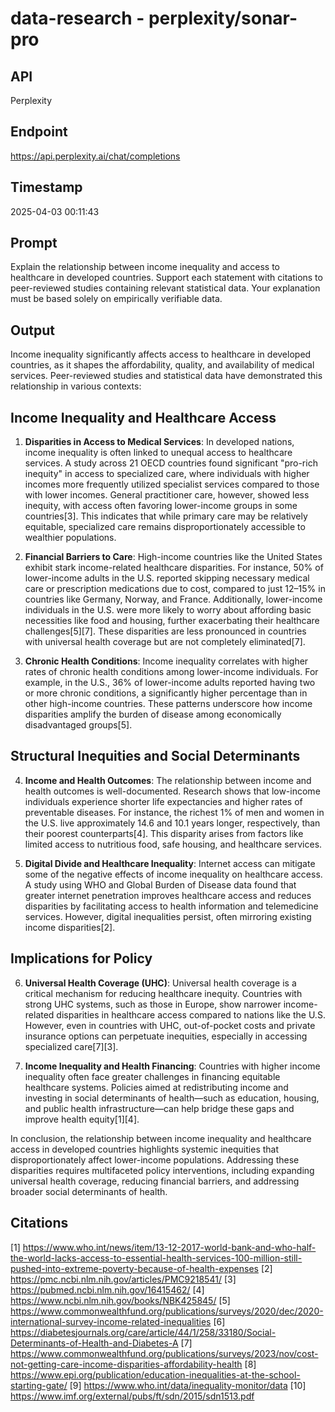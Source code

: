# data-research - perplexity/sonar-pro

## API
Perplexity

## Endpoint
https://api.perplexity.ai/chat/completions

## Timestamp
2025-04-03 00:11:43

## Prompt
Explain the relationship between income inequality and access to healthcare in developed countries. Support each statement with citations to peer-reviewed studies containing relevant statistical data. Your explanation must be based solely on empirically verifiable data.

## Output
Income inequality significantly affects access to healthcare in developed countries, as it shapes the affordability, quality, and availability of medical services. Peer-reviewed studies and statistical data have demonstrated this relationship in various contexts:

## **Income Inequality and Healthcare Access**
1. **Disparities in Access to Medical Services**: In developed nations, income inequality is often linked to unequal access to healthcare services. A study across 21 OECD countries found significant "pro-rich inequity" in access to specialized care, where individuals with higher incomes more frequently utilized specialist services compared to those with lower incomes. General practitioner care, however, showed less inequity, with access often favoring lower-income groups in some countries[3]. This indicates that while primary care may be relatively equitable, specialized care remains disproportionately accessible to wealthier populations.

2. **Financial Barriers to Care**: High-income countries like the United States exhibit stark income-related healthcare disparities. For instance, 50% of lower-income adults in the U.S. reported skipping necessary medical care or prescription medications due to cost, compared to just 12–15% in countries like Germany, Norway, and France. Additionally, lower-income individuals in the U.S. were more likely to worry about affording basic necessities like food and housing, further exacerbating their healthcare challenges[5][7]. These disparities are less pronounced in countries with universal health coverage but are not completely eliminated[7].

3. **Chronic Health Conditions**: Income inequality correlates with higher rates of chronic health conditions among lower-income individuals. For example, in the U.S., 36% of lower-income adults reported having two or more chronic conditions, a significantly higher percentage than in other high-income countries. These patterns underscore how income disparities amplify the burden of disease among economically disadvantaged groups[5].

## **Structural Inequities and Social Determinants**
4. **Income and Health Outcomes**: The relationship between income and health outcomes is well-documented. Research shows that low-income individuals experience shorter life expectancies and higher rates of preventable diseases. For instance, the richest 1% of men and women in the U.S. live approximately 14.6 and 10.1 years longer, respectively, than their poorest counterparts[4]. This disparity arises from factors like limited access to nutritious food, safe housing, and healthcare services.

5. **Digital Divide and Healthcare Inequality**: Internet access can mitigate some of the negative effects of income inequality on healthcare access. A study using WHO and Global Burden of Disease data found that greater internet penetration improves healthcare access and reduces disparities by facilitating access to health information and telemedicine services. However, digital inequalities persist, often mirroring existing income disparities[2].

## **Implications for Policy**
6. **Universal Health Coverage (UHC)**: Universal health coverage is a critical mechanism for reducing healthcare inequity. Countries with strong UHC systems, such as those in Europe, show narrower income-related disparities in healthcare access compared to nations like the U.S. However, even in countries with UHC, out-of-pocket costs and private insurance options can perpetuate inequities, especially in accessing specialized care[7][3].

7. **Income Inequality and Health Financing**: Countries with higher income inequality often face greater challenges in financing equitable healthcare systems. Policies aimed at redistributing income and investing in social determinants of health—such as education, housing, and public health infrastructure—can help bridge these gaps and improve health equity[1][4].

In conclusion, the relationship between income inequality and healthcare access in developed countries highlights systemic inequities that disproportionately affect lower-income populations. Addressing these disparities requires multifaceted policy interventions, including expanding universal health coverage, reducing financial barriers, and addressing broader social determinants of health.

## Citations
[1] https://www.who.int/news/item/13-12-2017-world-bank-and-who-half-the-world-lacks-access-to-essential-health-services-100-million-still-pushed-into-extreme-poverty-because-of-health-expenses
[2] https://pmc.ncbi.nlm.nih.gov/articles/PMC9218541/
[3] https://pubmed.ncbi.nlm.nih.gov/16415462/
[4] https://www.ncbi.nlm.nih.gov/books/NBK425845/
[5] https://www.commonwealthfund.org/publications/surveys/2020/dec/2020-international-survey-income-related-inequalities
[6] https://diabetesjournals.org/care/article/44/1/258/33180/Social-Determinants-of-Health-and-Diabetes-A
[7] https://www.commonwealthfund.org/publications/surveys/2023/nov/cost-not-getting-care-income-disparities-affordability-health
[8] https://www.epi.org/publication/education-inequalities-at-the-school-starting-gate/
[9] https://www.who.int/data/inequality-monitor/data
[10] https://www.imf.org/external/pubs/ft/sdn/2015/sdn1513.pdf
